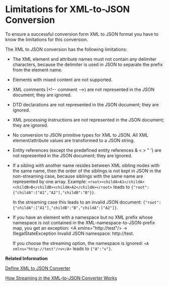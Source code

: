 <!-- copy4bf5a05cad514218a3a986531ada30b6 -->

# Limitations for XML-to-JSON Conversion

To ensure a successful conversion form XML to JSON format you have to know the limitations for this conversion.

The XML to JSON conversion has the following limitations:

-   The XML element and attribute names must not contain any delimiter characters, because the delimiter is used in JSON to separate the prefix from the element name.
-   Elements with mixed content are not supported.
-   XML comments \(<!-- comment --\>\) are not represented in the JSON document; they are ignored.
-   DTD declarations are not represented in the JSON document; they are ignored.
-   XML processing instructions are not represented in the JSON document; they are ignored.
-   No conversion to JSON primitive types for XML to JSON. All XML element/attribute values are transformed to a JSON string.
-   Entity references \(except the predefined entity references &amp; &lt; &gt; &quot; &apos;\) are not represented in the JSON document; they are ignored.
-   If a sibling with another name resides between XML sibling nodes with the same name, then the order of the siblings is not kept in JSON in the non-streaming case, because siblings with the same name are represented by one array. Example: `<root><childA>A1</childA><childB>B</childB><childA>A2</childA></root>` leads to `{"root":{"childA":["A1","A2"],"childB":"B"}}`.

    In the streaming case this leads to an invalid JSON document: `{"root":{"childA":["A1"],"childB":"B","childA":["A2"]}`.

-   If you have an element with a namespace but no XML prefix whose namespace is not contained in the XML-namespace-to-JSON-prefix map, you get an exception: <A xmlns="http://test"/\> -\> IllegalStateException Invalid JSON namespace: http://test.

    If you choose the streaming option, the namespace is ignored: `<A xmlns="http://test"/>v</A>` leads to `{"A":"v"}`.


**Related Information**  


[Define XML to JSON Converter](define-xml-to-json-converter-a60a282.md "The XML to JSON converter enables you to transform messages in XML format to JSON format.")

 <?sap-ot O2O class="- topic/link " href="778aed733e3140cea0435f4615d53812.xml" text="" desc="" xtrc="link:2" xtrf="file:/home/builder/src/dita-all/cdm1692607551357/loiocc0ab4c7365e43bbbee9eae27deb32da_en-US/src/content/localization/en-us/4bf5a05cad514218a3a986531ada30b6.xml" ?> 

[How Streaming in the XML-to-JSON Converter Works](how-streaming-in-the-xml-to-json-converter-works-4e05044.md "During streaming the XML document is processed in parts or segments:")

 <?sap-ot O2O class="- topic/link " href="e8e0fff0280c4ddb8359e198a2c20c8c.xml" text="" desc="" xtrc="link:4" xtrf="file:/home/builder/src/dita-all/cdm1692607551357/loiocc0ab4c7365e43bbbee9eae27deb32da_en-US/src/content/localization/en-us/4bf5a05cad514218a3a986531ada30b6.xml" ?> 

